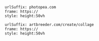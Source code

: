 
```custom-frames
urlSuffix: photopea.com
frame: https://
style: height:50vh
```

```custom-frames
urlSuffix: artbreeder.com/create/collage
frame: https://
style: height:50vh
```
